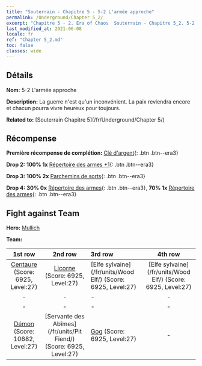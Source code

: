 ```yaml
---
title: "Souterrain - Chapitre 5 - 5-2 L'armée approche"
permalink: /Underground/Chapter 5_2/
excerpt: "Chapitre 5 - 2. Era of Chaos  Souterrain - Chapitre 5_2. 5-2 L'armée approche"
last_modified_at: 2021-06-08
locale: fr
ref: "Chapter 5_2.md"
toc: false
classes: wide
---
```


## Détails

 **Nom:** 5-2 L'armée approche

 **Description:** La guerre n'est qu'un inconvénient. La paix reviendra encore et chacun pourra vivre heureux pour toujours.

 **Related to:** [Souterrain Chapitre 5](/fr/Underground/Chapter 5/)

## Récompense

 **Première récompense de complétion:** [Clé d'argent](/ItemsFR/con_693/){: .btn .btn--era3}

 **Drop 2:** **100% 1x** [Répertoire des armes +1](/ItemsFR/mat_25/){: .btn .btn--era3}

 **Drop 3:** **100% 2x** [Parchemins de sorts](/ItemsFR/con_694/){: .btn .btn--era3}

 **Drop 4:** **30% 0x** [Répertoire des armes](/ItemsFR/mat_18/){: .btn .btn--era3}, **70% 1x** [Répertoire des armes](/ItemsFR/mat_18/){: .btn .btn--era3}


## Fight against Team
 **Hero:** [Mullich](/fr/heroes/Mullich/)

 **Team:**


  | 1st row | 2nd row | 3rd row | 4th row |
  |:----:|:----:|:----|:----:|
  | [Centaure](/fr/units/Centaur/) (Score: 6925, Level:27)  | [Licorne](/fr/units/Unicorn/) (Score: 6925, Level:27)  | [Elfe sylvaine](/fr/units/Wood Elf/) (Score: 6925, Level:27)  | [Elfe sylvaine](/fr/units/Wood Elf/) (Score: 6925, Level:27)  |
  | - | - | - | - |
  | - | - | - | - |
  | [Démon](/fr/units/Demon/) (Score: 10682, Level:27)  | [Servante des Abîmes](/fr/units/Pit Fiend/) (Score: 6925, Level:27)  | [Gog](/fr/units/Gog/) (Score: 6925, Level:27)  | - |


